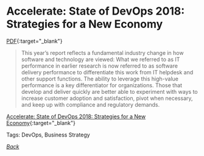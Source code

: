 # Accelerate: State of DevOps 2018: Strategies for a New Economy

[PDF](../docs/DORA-State-of-DevOps.pdf){:target="_blank"}

> This year’s report reflects a fundamental industry change in how software and technology are viewed: What we referred to as IT performance in earlier research is now referred to as software delivery performance to differentiate this work from IT helpdesk and other support functions. The ability to leverage this high-value performance is a key differentiator for organizations. Those that develop and deliver quickly are better able to experiment with ways to increase customer adoption and satisfaction, pivot when necessary, and keep up with compliance and regulatory demands.

[Accelerate: State of DevOps 2018: Strategies for a New Economy](https://cloudplatformonline.com/rs/248-TPC-286/images/DORA-State%20of%20DevOps.pdf){:target="_blank"}

Tags: DevOps, Business Strategy

[_Back_](../)
